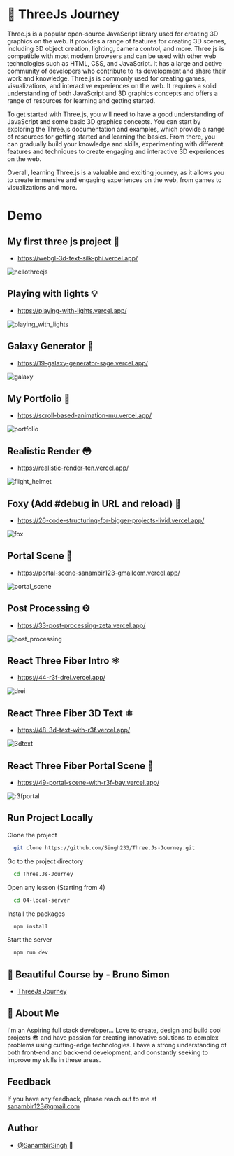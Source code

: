 # 🍩 ThreeJs Journey

Three.js is a popular open-source JavaScript library used for creating 3D graphics on the web. It provides a range of features for creating 3D scenes, including 3D object creation, lighting, camera control, and more. Three.js is compatible with most modern browsers and can be used with other web technologies such as HTML, CSS, and JavaScript. It has a large and active community of developers who contribute to its development and share their work and knowledge. Three.js is commonly used for creating games, visualizations, and interactive experiences on the web. It requires a solid understanding of both JavaScript and 3D graphics concepts and offers a range of resources for learning and getting started.

To get started with Three.js, you will need to have a good understanding of JavaScript and some basic 3D graphics concepts. You can start by exploring the Three.js documentation and examples, which provide a range of resources for getting started and learning the basics. From there, you can gradually build your knowledge and skills, experimenting with different features and techniques to create engaging and interactive 3D experiences on the web.

Overall, learning Three.js is a valuable and exciting journey, as it allows you to create immersive and engaging experiences on the web, from games to visualizations and more.
# Demo

## My first three js project 🚀

- https://webgl-3d-text-silk-phi.vercel.app/ 
  
![hellothreejs](https://github.com/Singh233/Three.Js-Journey/assets/37498067/415b8691-c23b-409e-ac03-d06a708addc9)

## Playing with lights 💡

- https://playing-with-lights.vercel.app/ 
  
![playing_with_lights](https://github.com/Singh233/Three.Js-Journey/assets/37498067/b83b6265-4605-4ee8-90b4-79084f1e7ee8)

## Galaxy Generator 🌌

- https://19-galaxy-generator-sage.vercel.app/
  
![galaxy](https://github.com/Singh233/Three.Js-Journey/assets/37498067/f54429c5-eca3-47c1-aac0-abea37b653de)

## My Portfolio 💪

- https://scroll-based-animation-mu.vercel.app/ 
  
![portfolio](https://github.com/Singh233/Three.Js-Journey/assets/37498067/a4ae93b4-6f72-4c02-871a-b04d6d51b753)

## Realistic Render 😳

- https://realistic-render-ten.vercel.app/

![flight_helmet](https://github.com/Singh233/Three.Js-Journey/assets/37498067/bdd67b43-52ef-4049-bf3a-55007901b794)


## Foxy (Add #debug in URL and reload) 🦊

- https://26-code-structuring-for-bigger-projects-livid.vercel.app/
  
![fox](https://github.com/Singh233/Three.Js-Journey/assets/37498067/fb198d99-c804-4266-940e-8194df596adc)

## Portal Scene 🌌

- https://portal-scene-sanambir123-gmailcom.vercel.app/
  
![portal_scene](https://github.com/Singh233/ThreeJs-Journey/assets/37498067/e28e3ede-42da-4e71-91be-b495f1ed6b40)

## Post Processing ⚙️

- https://33-post-processing-zeta.vercel.app/
  
![post_processing](https://github.com/Singh233/ThreeJs-Journey/assets/37498067/fa1c0135-0286-4dd9-a162-36ca66e12f07)

## React Three Fiber Intro ⚛️

- https://44-r3f-drei.vercel.app/

![drei](https://github.com/Singh233/ThreeJs-Journey/assets/37498067/bd67200c-4df6-4a35-a458-446f4c43cc4f)

## React Three Fiber 3D Text ⚛️

- https://48-3d-text-with-r3f.vercel.app/

![3dtext](https://github.com/Singh233/ThreeJs-Journey/assets/37498067/04cdf4a1-7152-41c9-89c3-1d7cd570040b)

## React Three Fiber Portal Scene 🌌

- https://49-portal-scene-with-r3f-bay.vercel.app/
  
![r3fportal](https://github.com/Singh233/ThreeJs-Journey/assets/37498067/df3b44fa-d85f-46ad-b57c-1fe62644aa07)


## Run Project Locally

Clone the project

```bash
  git clone https://github.com/Singh233/Three.Js-Journey.git
```

Go to the project directory

```bash
  cd Three.Js-Journey
```

Open any lesson (Starting from 4)

```bash
  cd 04-local-server
```

Install the packages

```bash
  npm install
```

Start the server

```bash
  npm run dev
```








## 🎨 Beautiful Course by - Bruno Simon

 - [ThreeJs Journey](https://threejs-journey.com/)



## 🚀 About Me
I'm an Aspiring full stack developer...
Love to create, design and build cool projects 😎 and have passion for creating innovative solutions to complex problems using cutting-edge technologies. I have a strong understanding of both front-end and back-end development, and constantly seeking to improve my skills in these areas.


## Feedback

If you have any feedback, please reach out to me at sanambir123@gmail.com


## Author

- [@SanambirSingh](https://github.com/Singh233) 🤗
